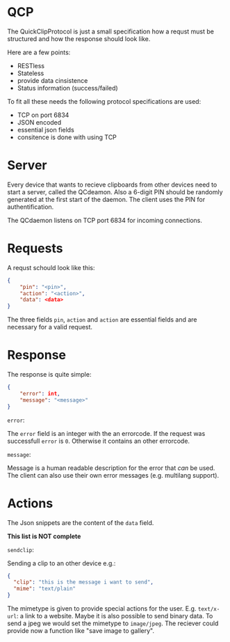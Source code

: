 QCP
===

The QuickClipProtocol is just a small specification how a requst must be structured and how the response should look like.

Here are a few points:

- RESTless
- Stateless
- provide data cinsistence
- Status information (success/failed)


To fit all these needs the following protocol specifications are used:

- TCP on port 6834
- JSON encoded
- essential json fields
- consitence is done with using TCP


Server
======

Every device that wants to recieve clipboards from other devices need to start a server, called the QCdeamon. 
Also a 6-digit PIN should be randomly generated at the first start of the daemon. The client uses the PIN for authentification.

The QCdaemon listens on TCP port 6834 for incoming connections.

Requests
================================

A requst schould look like this:
```JSON
{
	"pin": "<pin>",
	"action": "<action>",
	"data": <data>
}
```
The three fields `pin`, `action` and `action` are essential fields and are necessary for a valid request.

Response
========

The response is quite simple:
```JSON
{
	"error": int,
	"message": "<message>"
}
```

`error`:

The `error` field is an integer with the an errorcode. If the request was successfull `error` is `0`. 
Otherwise it contains an other errorcode.

`message`:

Message is a human readable description for the error that _can_ be used. The client can also use their own error messages (e.g. multilang support).

Actions
=======

The Json snippets are the content of the `data` field.

__This list is NOT complete__

`sendclip`:

Sending a clip to an other device e.g.:

```JSON
{
  "clip": "this is the message i want to send",
  "mime": "text/plain"
}
```
The mimetype is given to provide special actions for the user. E.g. `text/x-url`: a link to a website.
Maybe it is also possible to send binary data. To send a jpeg we would set the mimetype to `image/jpeg`. The reciever could provide now a function like "save image to gallery".
